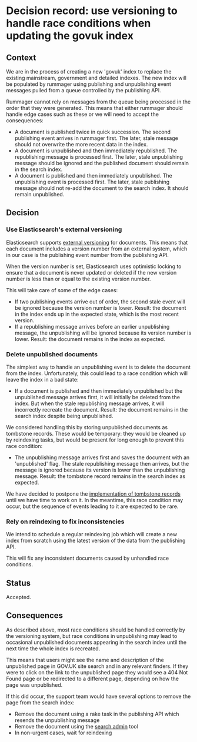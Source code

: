 # Decision record: use versioning to handle race conditions when updating the govuk index

## Context

We are in the process of creating a new 'govuk' index to replace the existing
mainstream, government and detailed indexes. The new index will be populated by
rummager using publishing and unpublishing event messages pulled from a queue
controlled by the publishing API.

Rummager cannot rely on messages from the queue being processed in the order
that they were generated. This means that either rummager should handle edge
cases such as these or we will need to accept the consequences:

- A document is published twice in quick succession. The second publishing event
  arrives in rummager first. The later, stale message should not overwrite the
  more recent data in the index.
- A document is unpublished and then immediately republished. The republishing
  message is processed first. The later, stale unpublishing message should be
  ignored and the published document should remain in the search index.
- A document is published and then immediately unpublished. The unpublishing
  event is processed first. The later, stale publishing message should not
  re-add the document to the search index. It should remain unpublished.

## Decision

### Use Elasticsearch's external versioning

Elasticsearch supports [external versioning][es-versioning] for documents. This
means that each document includes a version number from an external system,
which in our case is the publishing event number from the publishing API.

When the version number is set, Elasticsearch uses optimistic locking to ensure
that a document is never updated or deleted if the new version number is less
than or equal to the existing version number.

This will take care of some of the edge cases:

- If two publishing events arrive out of order, the second stale event will be
  ignored because the version number is lower. Result: the document in the index
  ends up in the expected state, which is the most recent version.
- If a republishing message arrives before an earlier unpublishing message, the
  unpublishing will be ignored because its version number is lower. Result: the
  document remains in the index as expected.

[es-versioning]: https://www.elastic.co/blog/elasticsearch-versioning-support

### Delete unpublished documents

The simplest way to handle an unpublishing event is to delete the document from
the index. Unfortunately, this could lead to a race condition which will leave
the index in a bad state:

- If a document is published and then immediately unpublished but the
  unpublished message arrives first, it will initially be deleted from the
  index. But when the stale republishing message arrives, it will incorrectly
  recreate the document. Result: the document remains in the search index
  despite being unpublished.

We considered handling this by storing unpublished documents as tombstone
records. These would be temporary: they would be cleaned up by reindexing tasks,
but would be present for long enough to prevent this race condition:

- The unpublishing message arrives first and saves the document with an
  'unpublished' flag. The stale republishing message then arrives, but the
  message is ignored because its version is lower than the unpublishing message.
  Result: the tombstone record remains in the search index as expected.

We have decided to postpone the [implementation of
tombstone records][tombstone-records-card] until we have time to work on it. In
the meantime, this race condition may occur, but the sequence of events leading
to it are expected to be rare.

[tombstone-records-card]: https://trello.com/c/ap5pQF5R/190-add-tombstone-records-for-deleted-documents

### Rely on reindexing to fix inconsistencies

We intend to schedule a regular reindexing job which will create a new index
from scratch using the latest version of the data from the publishing API.

This will fix any inconsistent documents caused by unhandled race conditions.

## Status

Accepted.

## Consequences

As described above, most race conditions should be handled correctly by the
versioning system, but race conditions in unpublishing may lead to occasional
unpublished documents appearing in the search index until the next time the
whole index is recreated.

This means that users might see the name and description of the unpublished page
in GOV.UK site search and in any relevant finders. If they were to click on the
link to the unpublished page they would see a 404 Not Found page or be
redirected to a different page, depending on how the page was unpublished.

If this did occur, the support team would have several options to remove the
page from the search index:
- Remove the document using a rake task in the publishing API which resends the
  unpublishing message
- Remove the document using the [search admin][search-admin] tool
- In non-urgent cases, wait for reindexing

[search-admin]: https://github.com/alphagov/search-admin
